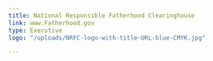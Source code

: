 ```yaml
---
title: National Responsible Fatherhood Clearinghouse
link: www.Fatherhood.gov
type: Executive
logo: "/uploads/NRFC-logo-with-title-URL-blue-CMYK.jpg"

---
```


